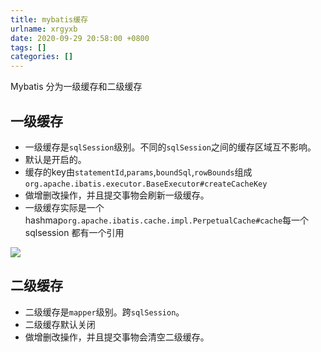 ```yaml
---
title: mybatis缓存
urlname: xrgyxb
date: 2020-09-29 20:58:00 +0800
tags: []
categories: []
---
```


Mybatis 分为一级缓存和二级缓存

## 一级缓存

- 一级缓存是`sqlSession`级别。不同的`sqlSession`之间的缓存区域互不影响。
- 默认是开启的。
- 缓存的key由`statementId`,`params`,`boundSql`,`rowBounds`组成`org.apache.ibatis.executor.BaseExecutor#createCacheKey`
- 做增删改操作，并且提交事物会刷新一级缓存。
- 一级缓存实际是一个 hashmap`org.apache.ibatis.cache.impl.PerpetualCache#cache`每一个 sqlsession 都有一个引用

![](/images/8b136521b28faac6ac81d955e229eaaa.svg)

## 二级缓存

- 二级缓存是`mapper`级别。跨`sqlSession`。
- 二级缓存默认关闭
- 做增删改操作，并且提交事物会清空二级缓存。
